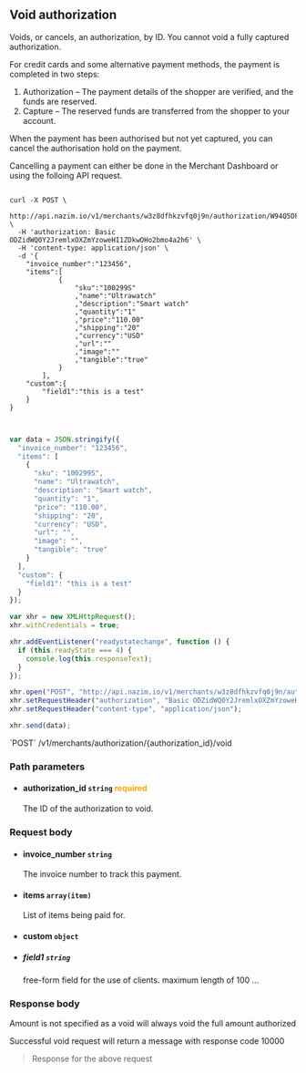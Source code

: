 ## Void authorization

Voids, or cancels, an authorization, by ID. You cannot void a fully captured authorization.

For credit cards and some  alternative payment methods, the payment is completed in two steps:
1. Authorization – The payment details of the shopper are verified, and the funds are reserved.
2. Capture –  The reserved funds are transferred from the shopper to your account.
 
When the payment has been authorised but not yet captured, you can cancel the authorisation hold on the payment. 

<aside class="notice">
Cancelling a payment can either be done in the Merchant Dashboard or using the folloing API request.
</aside>


```shell

curl -X POST \
  http://api.nazim.io/v1/merchants/w3z8dfhkzvfq0j9n/authorization/W94Q5DF2NWIRD71XYUI8/void \
  -H 'authorization: Basic ODZidWQ0Y2JremlxOXZmYzoweHI1ZDkwOHo2bmo4a2h6' \
  -H 'content-type: application/json' \
  -d '{
	"invoice_number":"123456",
	"items":[
			{
				"sku":"100299S"
				,"name":"Ultrawatch"
				,"description":"Smart watch"
				,"quantity":"1"
				,"price":"110.00"
				,"shipping":"20"
				,"currency":"USD"
				,"url":""
				,"image":""
				,"tangible":"true"
			}
		],
	"custom":{
		"field1":"this is a test"
	}
}


```

```javascript

var data = JSON.stringify({
  "invoice_number": "123456",
  "items": [
    {
      "sku": "100299S",
      "name": "Ultrawatch",
      "description": "Smart watch",
      "quantity": "1",
      "price": "110.00",
      "shipping": "20",
      "currency": "USD",
      "url": "",
      "image": "",
      "tangible": "true"
    }
  ],
  "custom": {
    "field1": "this is a test"
  }
});

var xhr = new XMLHttpRequest();
xhr.withCredentials = true;

xhr.addEventListener("readystatechange", function () {
  if (this.readyState === 4) {
    console.log(this.responseText);
  }
});

xhr.open("POST", "http://api.nazim.io/v1/merchants/w3z8dfhkzvfq0j9n/authorization/W94Q5DF2NWIRD71XYUI8/void");
xhr.setRequestHeader("authorization", "Basic ODZidWQ0Y2JremlxOXZmYzoweHI1ZDkwOHo2bmo4a2h6");
xhr.setRequestHeader("content-type", "application/json");

xhr.send(data);

```

<aside class="notice">
`POST` /v1/merchants/authorization/{authorization_id}/void
</aside>

### Path parameters 

- #### authorization_id `string` <span style="color:orange;">required</span>

    The ID of the authorization to void.

### Request body

- #### invoice_number `string`

    The invoice number to track this payment.

- #### items `array(item)` 

    List of items being paid for.

- #### custom `object`

- ##### field1 `string`

    free-form field for the use of clients. maximum length of 100 ...


### Response body

<aside class="notice">
Amount is not specified as a void will always void the full amount authorized

Successful void request will return a message with response code 10000 
</aside>



>Response for the above request

```json


```



